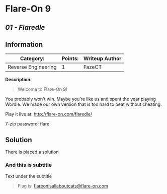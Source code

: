 # __Flare-On 9__ 
## _01 - Flaredle_

## Information
**Category:** | **Points:** | **Writeup Author**
--- | --- | ---
Reverse Engineering | 1 | FazeCT

**Description:** 

> Welcome to Flare-On 9!

You probably won't win. Maybe you're like us and spent the year playing Wordle. We made our own version that is too hard to beat without cheating.

Play it live at: http://flare-on.com/flaredle/

7-zip password: flare

## Solution
There is placed a solution

### And this is subtitle
Text under the subtitle

> Flag is: flareonisallaboutcats@flare-on.com
